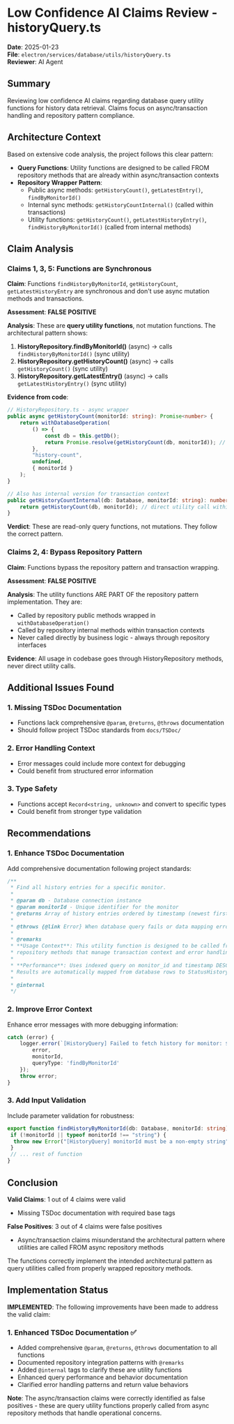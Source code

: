 # Low Confidence AI Claims Review - historyQuery.ts

**Date**: 2025-01-23  
**File**: `electron/services/database/utils/historyQuery.ts`  
**Reviewer**: AI Agent

## Summary

Reviewing low confidence AI claims regarding database query utility functions for history data retrieval. Claims focus on async/transaction handling and repository pattern compliance.

## Architecture Context

Based on extensive code analysis, the project follows this clear pattern:

- **Query Functions**: Utility functions are designed to be called FROM repository methods that are already within async/transaction contexts
- **Repository Wrapper Pattern**:
  - Public async methods: `getHistoryCount()`, `getLatestEntry()`, `findByMonitorId()`
  - Internal sync methods: `getHistoryCountInternal()` (called within transactions)
  - Utility functions: `getHistoryCount()`, `getLatestHistoryEntry()`, `findHistoryByMonitorId()` (called from internal methods)

## Claim Analysis

### Claims 1, 3, 5: Functions are Synchronous

**Claim**: Functions `findHistoryByMonitorId`, `getHistoryCount`, `getLatestHistoryEntry` are synchronous and don't use async mutation methods and transactions.

**Assessment**: **FALSE POSITIVE**

**Analysis**:
These are **query utility functions**, not mutation functions. The architectural pattern shows:

1. **HistoryRepository.findByMonitorId()** (async) → calls `findHistoryByMonitorId()` (sync utility)
2. **HistoryRepository.getHistoryCount()** (async) → calls `getHistoryCount()` (sync utility)
3. **HistoryRepository.getLatestEntry()** (async) → calls `getLatestHistoryEntry()` (sync utility)

**Evidence from code**:

```typescript
// HistoryRepository.ts - async wrapper
public async getHistoryCount(monitorId: string): Promise<number> {
    return withDatabaseOperation(
        () => {
            const db = this.getDb();
            return Promise.resolve(getHistoryCount(db, monitorId)); // calls utility
        },
        "history-count",
        undefined,
        { monitorId }
    );
}

// Also has internal version for transaction context
public getHistoryCountInternal(db: Database, monitorId: string): number {
    return getHistoryCount(db, monitorId); // direct utility call within transaction
}
```

**Verdict**: These are read-only query functions, not mutations. They follow the correct pattern.

### Claims 2, 4: Bypass Repository Pattern

**Claim**: Functions bypass the repository pattern and transaction wrapping.

**Assessment**: **FALSE POSITIVE**

**Analysis**:
The utility functions ARE PART OF the repository pattern implementation. They are:

- Called by repository public methods wrapped in `withDatabaseOperation()`
- Called by repository internal methods within transaction contexts
- Never called directly by business logic - always through repository interfaces

**Evidence**: All usage in codebase goes through HistoryRepository methods, never direct utility calls.

## Additional Issues Found

### 1. Missing TSDoc Documentation

- Functions lack comprehensive `@param`, `@returns`, `@throws` documentation
- Should follow project TSDoc standards from `docs/TSDoc/`

### 2. Error Handling Context

- Error messages could include more context for debugging
- Could benefit from structured error information

### 3. Type Safety

- Functions accept `Record<string, unknown>` and convert to specific types
- Could benefit from stronger type validation

## Recommendations

### 1. Enhance TSDoc Documentation

Add comprehensive documentation following project standards:

```typescript
/**
 * Find all history entries for a specific monitor.
 *
 * @param db - Database connection instance
 * @param monitorId - Unique identifier for the monitor
 * @returns Array of history entries ordered by timestamp (newest first)
 *
 * @throws {@link Error} When database query fails or data mapping errors occur
 *
 * @remarks
 * **Usage Context**: This utility function is designed to be called from
 * repository methods that manage transaction context and error handling.
 *
 * **Performance**: Uses indexed query on monitor_id and timestamp DESC ordering.
 * Results are automatically mapped from database rows to StatusHistory objects.
 *
 * @internal
 */
```

### 2. Improve Error Context

Enhance error messages with more debugging information:

```typescript
catch (error) {
    logger.error(`[HistoryQuery] Failed to fetch history for monitor: ${monitorId}`, {
        error,
        monitorId,
        queryType: 'findByMonitorId'
    });
    throw error;
}
```

### 3. Add Input Validation

Include parameter validation for robustness:

```typescript
export function findHistoryByMonitorId(db: Database, monitorId: string): StatusHistory[] {
 if (!monitorId || typeof monitorId !== "string") {
  throw new Error("[HistoryQuery] monitorId must be a non-empty string");
 }
 // ... rest of function
}
```

## Conclusion

**Valid Claims**: 1 out of 4 claims were valid

- Missing TSDoc documentation with required base tags

**False Positives**: 3 out of 4 claims were false positives

- Async/transaction claims misunderstand the architectural pattern where utilities are called FROM async repository methods

The functions correctly implement the intended architectural pattern as query utilities called from properly wrapped repository methods.

## Implementation Status

**IMPLEMENTED**: The following improvements have been made to address the valid claim:

### 1. Enhanced TSDoc Documentation ✅

- Added comprehensive `@param`, `@returns`, `@throws` documentation to all functions
- Documented repository integration patterns with `@remarks`
- Added `@internal` tags to clarify these are utility functions
- Enhanced query performance and behavior documentation
- Clarified error handling patterns and return value behaviors

**Note**: The async/transaction claims were correctly identified as false positives - these are query utility functions properly called from async repository methods that handle operational concerns.
